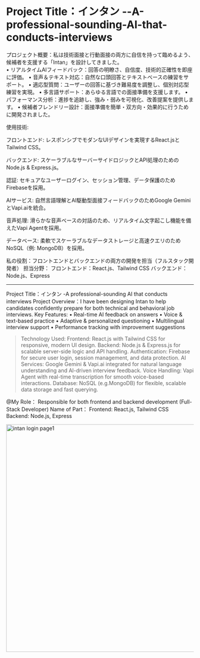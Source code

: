 # Project Title：インタン --A-professional-sounding-AI-that-conducts-interviews
プロジェクト概要：私は技術面接と行動面接の両方に自信を持って臨めるよう、候補者を支援する「Intan」を設計してきました。   
• リアルタイムAIフィードバック：回答の明瞭さ、自信度、技術的正確性を即座に評価。
• 音声＆テキスト対応：自然な口頭回答とテキストベースの練習をサポート。
• 適応型質問：ユーザーの回答に基づき難易度を調整し、個別対応型練習を実現。
• 多言語サポート：あらゆる言語での面接準備を支援します。
• パフォーマンス分析：進捗を追跡し、強み・弱みを可視化、改善提案を提供します。 
• 候補者フレンドリー設計：面接準備を簡単・双方向・効果的に行うために開発されました。 

使用技術:

フロントエンド: レスポンシブでモダンなUIデザインを実現するReact.jsとTailwind CSS。

バックエンド: スケーラブルなサーバーサイドロジックとAPI処理のためのNode.js & Express.js。

認証: セキュアなユーザーログイン、セッション管理、データ保護のためFirebaseを採用。

AIサービス: 自然言語理解とAI駆動型面接フィードバックのためGoogle GeminiとVapi.aiを統合。

音声処理: 滑らかな音声ベースの対話のため、リアルタイム文字起こし機能を備えたVapi Agentを採用。

データベース: 柔軟でスケーラブルなデータストレージと高速クエリのためNoSQL（例: MongoDB）を採用。

私の役割：フロントエンドとバックエンドの両方の開発を担当（フルスタック開発者）
担当分野：
フロントエンド：React.js、Tailwind CSS
バックエンド：Node.js、Express


-------------------
Project Title：インタン -A professional-sounding AI that conducts interviews
Project Overview：I have been designing Intan to help candidates confidently prepare for both technical and behavioral job interviews.
Key Features:
• Real-time AI feedback on answers
• Voice & text-based practice
• Adaptive & personalized questioning
• Multilingual interview support
• Performance tracking with improvement suggestions
>Technology  Used:
Frontend: React.js with Tailwind CSS for responsive, modern UI design.
Backend: Node.js & Express.js for scalable server-side logic and API handling.
Authentication: Firebase for secure user login, session management, and data protection.
AI Services: Google Gemini & Vapi.ai integrated for natural language understanding and AI-driven interview feedback.
Voice Handling: Vapi Agent with real-time transcription for smooth voice-based interactions.
Database: NoSQL (e.g.MongoDB) for flexible, scalable data storage and fast querying.

@My Role： Responsible for both frontend and backend development (Full-Stack Developer)
Name of Part：
Frontend: React.js, Tailwind CSS         
Backend: Node.js, Express

<img width="522" height="610" alt="intan login page1" src="https://github.com/user-attachments/assets/ad0e0368-fc60-4411-9d87-4256a8bf69d0" />
